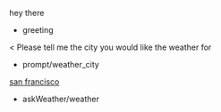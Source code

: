 hey there
* greeting

< Please tell me the city you would like the weather for
* prompt/weather_city

[san francisco](city)
* askWeather/weather
